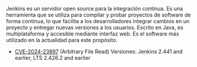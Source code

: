 Jenkins es un servidor open source para la integración continua. Es una herramienta que se utiliza para compilar y probar proyectos de software de forma continua, lo que facilita a los desarrolladores integrar cambios en un proyecto y entregar nuevas versiones a los usuarios. Escrito en Java, es multiplataforma y accesible mediante interfaz web. Es el software más utilizado en la actualidad para este propósito.

- [CVE-2024-23897](/KnowledgeVault/Software/CVE-2024-23897.md/) (Arbitrary File Read) Versiones: Jenkins 2.441 and earlier, LTS 2.426.2 and earlier
